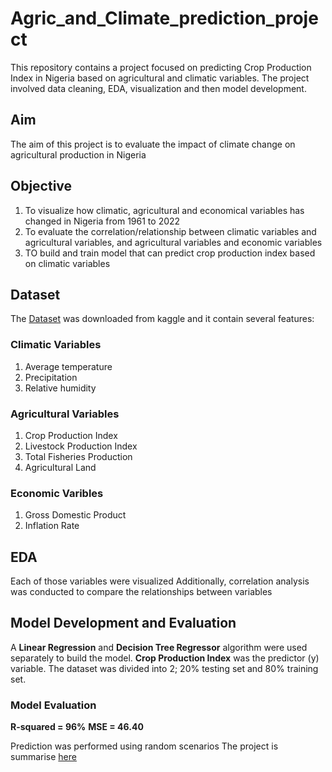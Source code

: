 # Agric_and_Climate_prediction_project

This repository contains a project focused on predicting Crop Production Index in Nigeria based on agricultural and climatic variables.
The project involved data cleaning, EDA, visualization and then model development.

## Aim
The aim of this project is to evaluate the impact of climate change on agricultural production in Nigeria

## Objective
1. To visualize how climatic, agricultural and economical variables has changed in Nigeria from 1961 to 2022
2. To evaluate the correlation/relationship between climatic variables and agricultural variables, and agricultural variables and economic variables
3. TO build and train model that can predict crop production index based on climatic variables

## Dataset
The <a href = "https://github.com/Etini2000/Agric_and_Climate_prediction_project/blob/main/nigeria_agricultural_economic_indicators_1950_2023.csv">Dataset</a> was downloaded from kaggle and it contain several features:

### Climatic Variables
1. Average temperature
2. Precipitation
3. Relative humidity

### Agricultural Variables
1. Crop Production Index
2. Livestock Production Index
3. Total Fisheries Production
4. Agricultural Land

### Economic Varibles
1. Gross Domestic Product
2. Inflation Rate

## EDA
Each of those variables were visualized
Additionally, correlation analysis was conducted to compare the relationships between variables

## Model Development and Evaluation
A **Linear Regression** and **Decision Tree Regressor** algorithm were used separately to build the model.
**Crop Production Index** was the predictor (y) variable.
The dataset was divided into 2; 20% testing set and 80% training set.

### Model Evaluation
 **R-squared = 96%**
 **MSE = 46.40**

Prediction was performed using random scenarios
The project is summarise <a href = "https://github.com/Etini2000/Agric_and_Climate_prediction_project/blob/main/3MTT%20HACKATHON%202.0%20TECH%20FOR%20GOOD!%20(1).pdf">here</a>  




